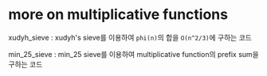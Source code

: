 # more on multiplicative functions

xudyh_sieve : xudyh's sieve를 이용하여 `phi(n)`의 합을 `O(n^2/3)`에 구하는 코드

min_25_sieve : min_25 sieve를 이용하여 multiplicative function의 prefix sum을 구하는 코드